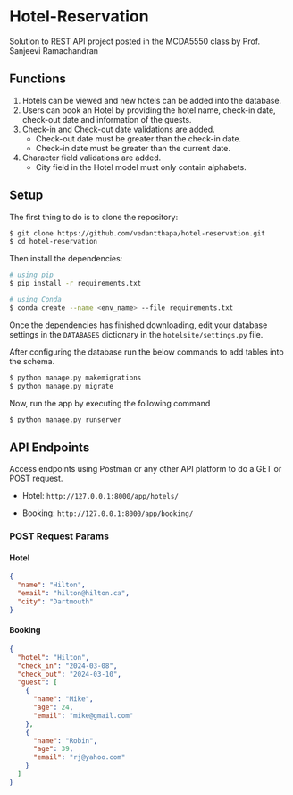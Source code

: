 # Hotel-Reservation

Solution to REST API project posted in the MCDA5550 class by Prof. Sanjeevi Ramachandran

## Functions

1. Hotels can be viewed and new hotels can be added into the database.
2. Users can book an Hotel by providing the hotel name, check-in date, check-out date and information of the guests.
3. Check-in and Check-out date validations are added.
   - Check-out date must be greater than the check-in date.
   - Check-in date must be greater than the current date.
4. Character field validations are added.
   - City field in the Hotel model must only contain alphabets.

## Setup

The first thing to do is to clone the repository:

```sh
$ git clone https://github.com/vedantthapa/hotel-reservation.git
$ cd hotel-reservation
```

Then install the dependencies:

```sh
# using pip
$ pip install -r requirements.txt

# using Conda
$ conda create --name <env_name> --file requirements.txt
```

Once the dependencies has finished downloading, edit your database settings in the `DATABASES` dictionary in the `hotelsite/settings.py` file.

After configuring the database run the below commands to add tables into the schema.

```sh
$ python manage.py makemigrations
$ python manage.py migrate
```

Now, run the app by executing the following command

```sh
$ python manage.py runserver
```

## API Endpoints

Access endpoints using Postman or any other API platform to do a GET or POST request.

- Hotel: `http://127.0.0.1:8000/app/hotels/`

- Booking: `http://127.0.0.1:8000/app/booking/`

### POST Request Params

#### Hotel

```json
{
  "name": "Hilton",
  "email": "hilton@hilton.ca",
  "city": "Dartmouth"
}
```

#### Booking

```json
{
  "hotel": "Hilton",
  "check_in": "2024-03-08",
  "check_out": "2024-03-10",
  "guest": [
    {
      "name": "Mike",
      "age": 24,
      "email": "mike@gmail.com"
    },
    {
      "name": "Robin",
      "age": 39,
      "email": "rj@yahoo.com"
    }
  ]
}
```
